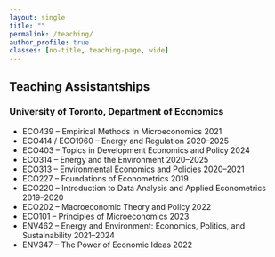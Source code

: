 ```yaml
---
layout: single
title: ""
permalink: /teaching/
author_profile: true
classes: [no-title, teaching-page, wide]
---
```


## Teaching Assistantships

### University of Toronto, Department of Economics

<!-- Page-scoped style: removes heavy bold; pins years flush-right -->
<style>
.teaching-page .course-list{
  list-style:none; margin:0.25rem 0 0 0; padding:0;
}
.teaching-page .course-list li{
  display:flex; justify-content:space-between; align-items:baseline;
  gap:1rem; width:100%; padding:0.15rem 0;
}
.teaching-page .course-list .course{
  font-weight:400; /* normal weight (no bold) */
}
.teaching-page .course-list .year{
  white-space:nowrap; margin-left:1rem; text-align:right;
}
@media (max-width: 34em){
  .teaching-page .course-list li{ flex-wrap:wrap; }
  .teaching-page .course-list .year{ margin-left:0; }
}
</style>

<ul class="course-list">
  <li><span class="course">ECO439 – Empirical Methods in Microeconomics</span> <span class="year">2021</span></li>
  <li><span class="course">ECO414 / ECO1960 – Energy and Regulation</span> <span class="year">2020–2025</span></li>
  <li><span class="course">ECO403 – Topics in Development Economics and Policy</span> <span class="year">2024</span></li>
  <li><span class="course">ECO314 – Energy and the Environment</span> <span class="year">2020–2025</span></li>
  <li><span class="course">ECO313 – Environmental Economics and Policies</span> <span class="year">2020–2021</span></li>
  <li><span class="course">ECO227 – Foundations of Econometrics</span> <span class="year">2019</span></li>
  <li><span class="course">ECO220 – Introduction to Data Analysis and Applied Econometrics</span> <span class="year">2019–2020</span></li>
  <li><span class="course">ECO202 – Macroeconomic Theory and Policy</span> <span class="year">2022</span></li>
  <li><span class="course">ECO101 – Principles of Microeconomics</span> <span class="year">2023</span></li>
  <li><span class="course">ENV462 – Energy and Environment: Economics, Politics, and Sustainability</span> <span class="year">2021–2024</span></li>
  <li><span class="course">ENV347 – The Power of Economic Ideas</span> <span class="year">2022</span></li>
</ul>
